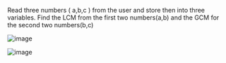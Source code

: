 Read three numbers ( a,b,c ) from the user and store then into three variables. Find the LCM from the first two numbers(a,b) and the GCM for the second two numbers(b,c)

![image](https://github.com/user-attachments/assets/cf1e3aca-bf21-481d-b046-cbc86992c2a5)

![image](https://github.com/user-attachments/assets/d9b87b6f-46ee-4c17-9dda-a59ae2d3c942)

